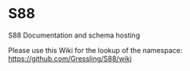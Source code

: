 # S88
S88 Documentation and schema hosting

Please use this Wiki for the lookup of the namespace: https://github.com/Gressling/S88/wiki

